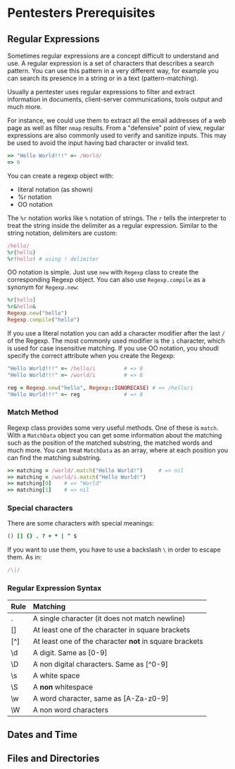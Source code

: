 # Pentesters Prerequisites

## Regular Expressions

Sometimes regular expressions are a concept difficult to understand and use. A regular expression is a set of characters that describes a search pattern. You can use this pattern in a very different way, for example you can search its presence in a string or in a text \(pattern-matching\).

Usually a pentester uses regular expressions to filter and extract information in documents, client-server communications, tools output and much more.

For instance, we could use them to extract all the email addresses of a web page as well as filter `nmap` results. From a "defensive" point of view, regular expressions are also commonly used to verify and sanitize inputs. This may be used to avoid the input having bad character or invalid text.

```ruby
>> "Hello World!!!" =~ /World/
=> 6
```

You can create a regexp object with:

* literal notation \(as shown\)
* %r notation
* OO notation

The `%r` notation works like `%` notation of strings. The `r` tells the interpreter to treat the string inside the delimiter as a regular expression. Similar to the string notation, delimiters are custom:

```ruby
/hello/
%r{hello}
%r!hello! # using ! delimiter
```

OO notation is simple. Just use `new` with `Regexp` class to create the corresponding Regexp object. You can also use `Regexp.compile` as a synonym for `Regexp.new`:

```ruby
%r[hello]
%r&hello&
Regexp.new("hello")
Regexp.compile("hello")
```

If you use a literal notation you can add a character modifier after the last `/` of the Regexp. The most commonly used modifier is the `i` character, which is used for case insensitive matching. If you use OO notation, you shoudl specify the correct attribute when you create the Regexp:

```ruby
"Hello World!!!" =~ /hello/i         # => 0
"Hello World!!!" =~ /world/i         # => 6

reg = Regexp.new("hello", Regexp::IGNORECASE) # => /hello/i
"Hello World!!!" =~ reg              # => 0
```

### Match Method

Regexp class provides some very useful methods. One of these is `match`. With a `MatchData` object you can get some information about the matching such as the position of the matched substring, the matched words and much more. You can treat `MatchData` as an array, where at each position you can find the matching substring.

```ruby
>> matching = /world/.match("Hello World!")     # => nil
>> matching = /world/i.match("Hello World!")    
>> matching[0]    # => "World"
>> matching[1]    # => nil
```

### Special characters

There are some characters with special meanings:

```ruby
() [] {} . ? + * | ^ $
```

If you want to use them, you have to use a backslash `\` in order to escape them. As in:

```ruby
/\|/
```

### Regular Expression Syntax

| Rule | Matching |
| :--- | :--- |
| . | A single character \(it does not match newline\) |
| \[\] | At least one of the character in square brackets |
| \[^\] | At least one of the character **not** in square brackets |
| \d | A digit. Same as \[0-9\] |
| \D | A non digital characters. Same as \[^0-9\] |
| \s | A white space |
| \S | A **non** whitespace  |
| \w | A word character, same as \[A-Za-z0-9\] |
| \W | A non word characters |

## Dates and Time

## Files and Directories

